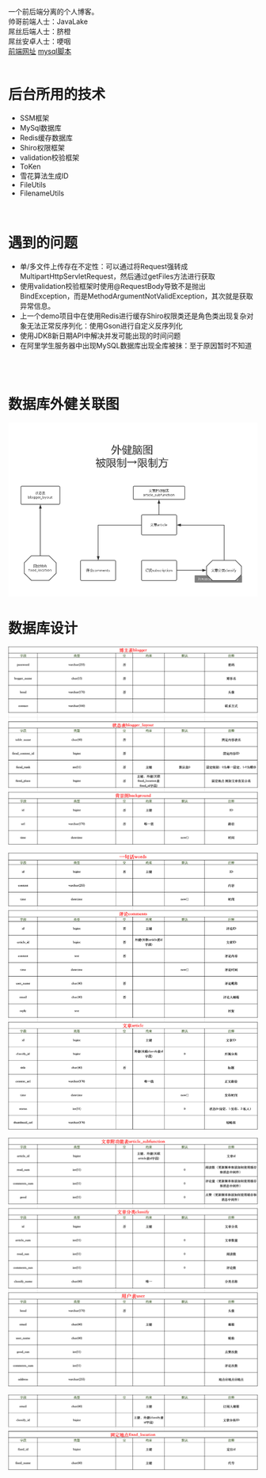 一个前后端分离的个人博客。<br/>
帅哥前端人士：JavaLake
<br/>
屌丝后端人士：脐橙
<br/>
屌丝安卓人士：哽咽
<br/>
<a href="http://blog.javalake.top/">前端网址</a>
<a href="https://github.com/DuGun/blog/blob/master/exploitBlogData/blog.sql">mysql脚本</a>
<br/>
<br/>
<h1>后台所用的技术</h1>
<ul>
<li>SSM框架</li>
<li>MySql数据库</li>
<li>Redis缓存数据库</li>
  <li>Shiro权限框架</li>
  <li>validation校验框架</li>
  <li>ToKen</li>
  <li>雪花算法生成ID</li>
  <li>FileUtils</li>
  <li>FilenameUtils</li>
</ul>
<br/>
<h1>遇到的问题</h1>
<ul>
  <li>单/多文件上传存在不定性：可以通过将Request强转成MultipartHttpServletRequest，然后通过getFiles方法进行获取</li>
  <li>使用validation校验框架时使用@RequestBody导致不是抛出BindException，而是MethodArgumentNotValidException，其次就是获取异常信息。</li>
  <li>上一个demo项目中在使用Redis进行缓存Shiro权限类还是角色类出现复杂对象无法正常反序列化：使用Gson进行自定义反序列化</li>
  <li>使用JDK8新日期API中解决并发可能出现的时间问题</li>
  <li>在阿里学生服务器中出现MySQL数据库出现全库被抹：至于原因暂时不知道</li>
</ul>


<br/>
<br/>
<h1>数据库外健关联图</h1>

![image](https://github.com/DuGun/blog/blob/master/exploitBlogData/%E5%A4%96%E5%81%A5%E9%99%90%E5%88%B6%E5%9B%BE%20%E4%B8%8B%E5%8D%887.35.45.jpg)


<h1>数据库设计</h1>

![image](https://github.com/DuGun/blog/blob/master/exploitBlogData/WechatIMG6.png)

![image](https://github.com/DuGun/blog/blob/master/exploitBlogData/%E6%95%B0%E6%8D%AE%E5%BA%93%E8%AE%BE%E8%AE%A1(%E4%BA%8C).png)

![image](https://github.com/DuGun/blog/blob/master/exploitBlogData/%E6%95%B0%E6%8D%AE%E5%BA%93%E8%AE%BE%E8%AE%A1(%E4%B8%89).png)

![image](https://github.com/DuGun/blog/blob/master/exploitBlogData/%E6%95%B0%E6%8D%AE%E5%BA%93%E8%AE%BE%E8%AE%A1(%E5%9B%9B).png)


